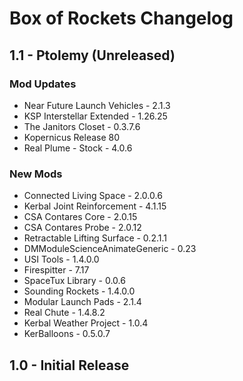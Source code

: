 # Box of Rockets Changelog

## 1.1 - Ptolemy (Unreleased)

### Mod Updates
- Near Future Launch Vehicles - 2.1.3
- KSP Interstellar Extended - 1.26.25
- The Janitors Closet - 0.3.7.6
- Kopernicus Release 80
- Real Plume - Stock - 4.0.6

### New Mods
- Connected Living Space - 2.0.0.6
- Kerbal Joint Reinforcement - 4.1.15
- CSA Contares Core - 2.0.15
- CSA Contares Probe - 2.0.12
- Retractable Lifting Surface - 0.2.1.1
- DMModuleScienceAnimateGeneric - 0.23
- USI Tools - 1.4.0.0
- Firespitter - 7.17
- SpaceTux Library - 0.0.6
- Sounding Rockets - 1.4.0.0
- Modular Launch Pads - 2.1.4
- Real Chute - 1.4.8.2
- Kerbal Weather Project - 1.0.4
- KerBalloons - 0.5.0.7

## 1.0 - Initial Release
